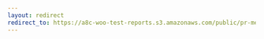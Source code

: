 ```yaml
---
layout: redirect
redirect_to: https://a8c-woo-test-reports.s3.amazonaws.com/public/pr-merge/38223/e2e/index.html
---
```

